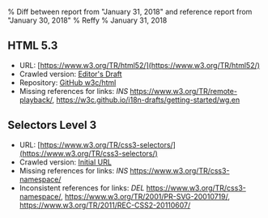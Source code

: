 % Diff between report from "January 31, 2018" and reference report from "January 30, 2018"
% Reffy
% January 31, 2018

## HTML 5.3

- URL: [https://www.w3.org/TR/html52/](https://www.w3.org/TR/html52/)
- Crawled version: [Editor's Draft](https://w3c.github.io/html/)
- Repository: [GitHub w3c/html](https://github.com/w3c/html)
- Missing references for links: *INS* https://www.w3.org/TR/remote-playback/, https://w3c.github.io/i18n-drafts/getting-started/wg.en


## Selectors Level 3

- URL: [https://www.w3.org/TR/css3-selectors/](https://www.w3.org/TR/css3-selectors/)
- Crawled version: [Initial URL](https://www.w3.org/TR/css3-selectors/)
- Missing references for links: *INS* https://www.w3.org/TR/css3-namespace/
- Inconsistent references for links: *DEL* https://www.w3.org/TR/css3-namespace/, https://www.w3.org/TR/2001/PR-SVG-20010719/, https://www.w3.org/TR/2011/REC-CSS2-20110607/


